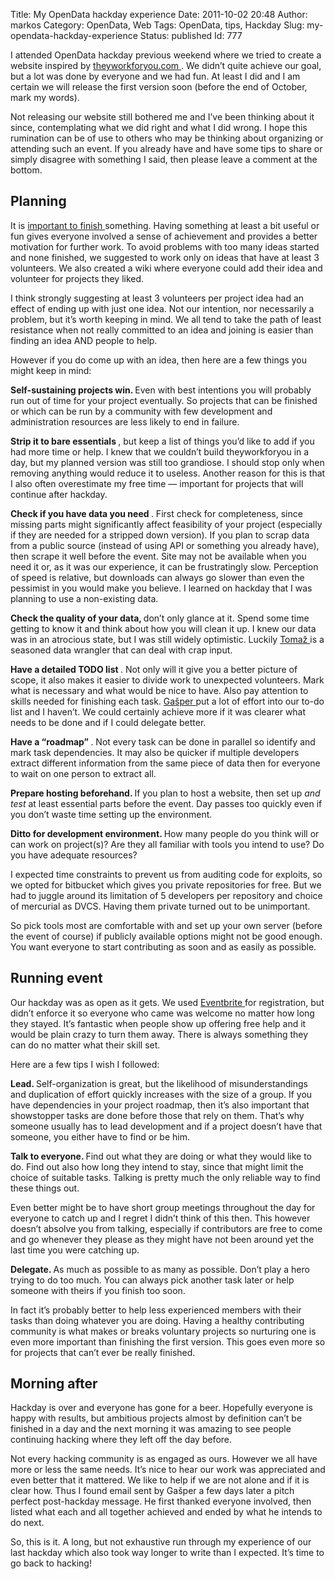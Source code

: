 Title: My OpenData hackday experience
Date: 2011-10-02 20:48
Author: markos
Category: OpenData, Web
Tags: OpenData, tips, Hackday
Slug: my-opendata-hackday-experience
Status: published
Id: 777

<div>
 <p>
  I attended OpenData hackday previous weekend where we tried to create a website inspired by
  <a href="http://www.theyworkforyou.com/">
   theyworkforyou.com
  </a>
  . We didn’t quite achieve our goal, but a lot was done by everyone and we had fun. At least I did and I am certain we will release the first version soon (before the end of October, mark my words).
 </p>
 <p>
  Not releasing our website still bothered me and I’ve been thinking about it since, contemplating what we did right and what I did wrong.﻿ I hope this rumination can be of use to others who may be thinking about organizing or attending such an event. If you already have and have some tips to share or simply disagree with something I said, then please leave a comment at the bottom.
 </p>
 <h2>
  Planning
 </h2>
 <p>
  It is
  <a href="http://neoacademic.com/2011/09/22/unfolding-the-ikea-effect-why-we-love-the-things-we-build/" title="IKEA effect">
   important to finish
  </a>
  something. Having something at least a bit useful or fun gives everyone involved a sense of achievement and provides a better motivation for further work. To avoid problems with too many ideas started and none finished, we suggested to work only on ideas that have at least 3 volunteers. We also created a wiki where everyone could add their idea and volunteer for projects they liked.
 </p>
 <p>
  I think strongly suggesting at least 3 volunteers per project idea had an effect of ending up with just one idea. Not our intention, nor necessarily a problem, but it’s worth keeping in mind. We all tend to take the path of least resistance when not really committed to an idea and joining is easier than finding an idea AND people to help.
 </p>
 <p>
  However if you do come up with an idea, then here are a few things you might keep in mind:
 </p>
 <p>
  <strong>
   Self-sustaining projects win.
  </strong>
  Even with best intentions you will probably run out of time for your project eventually. So projects that can be finished or which can be run by a community with few development and administration resources are less likely to end in failure.
 </p>
 <p>
  <strong>
   Strip it to bare essentials
  </strong>
  , but keep a list of things you’d like to add if you had more time or help. I knew that we couldn’t build theyworkforyou in a day, but my planned version was still too grandiose. I should stop only when removing anything would reduce it to useless. Another reason for this is that I also often overestimate my free time — important for projects that will continue after hackday.
 </p>
 <p>
  <strong>
   Check if you have data you need
  </strong>
  . First check for completeness, since missing parts might significantly affect feasibility of your project (especially if they are needed for a stripped down version). If you plan to scrap data from a public source (instead of using API or something you already have), then scrape it well before the event. Site may not be available when you need it or, as it was our experience, it can be frustratingly slow. Perception of speed is relative, but downloads can always go slower than even the pessimist in you would make you believe. I learned on hackday that I was planning to use a non-existing data.
 </p>
 <p>
  <strong>
   Check the quality of your data,
  </strong>
  don’t only glance at it. Spend some time getting to know it and think about how you will clean it up. I knew our data was in an atrocious state, but I was still widely optimistic. Luckily
  <a href="http://www.tablix.org/~avian/blog/" title="Tomaž's blog">
   Tomaž
  </a>
  is a seasoned data wrangler that can deal with crap input.
 </p>
 <p>
  <strong>
   Have a detailed TODO list
  </strong>
  . Not only will it give you a better picture of scope, it also makes it easier to divide work to unexpected volunteers. Mark what is necessary and what would be nice to have. Also pay attention to skills needed for finishing each task.
  <a href="http://www.kiberpipa.org/~hruske/blog/" title="Gašper's blog">
   Gašper
  </a>
  put a lot of effort into our to-do list and I haven’t. We could certainly achieve more if it was clearer what needs to be done and if I could delegate better.
 </p>
 <p>
  <strong>
   Have a “roadmap”
  </strong>
  . Not every task can be done in parallel so identify and mark task dependencies. It may also be quicker if multiple developers extract different information from the same piece of data then for everyone to wait on one person to extract all.
 </p>
 <p>
  <strong>
   Prepare hosting beforehand.
  </strong>
  If you plan to host a website, then set up
  <em>
   and test
  </em>
  at least essential parts before the event. Day passes too quickly even if you don’t waste time setting up the environment.
 </p>
 <p>
  <strong>
   Ditto for development environment.
  </strong>
  How many people do you think will or can work on project(s)? Are they all familiar with tools you intend to use? Do you have adequate resources?
 </p>
 <p>
  I expected time constraints to prevent us from auditing code for exploits, so we opted for bitbucket which gives you private repositories for free. But we had to juggle around its limitation of 5 developers per repository and choice of mercurial as DVCS. Having them private turned out to be unimportant.
 </p>
 <p>
  So pick tools most are comfortable with and set up your own server (before the event of course) if publicly available options might not be good enough. You want everyone to start contributing as soon and as easily as possible.
 </p>
 <h2>
  Running event
 </h2>
 <p>
  Our hackday was as open as it gets. We used
  <a href="http://www.eventbrite.com/">
   Eventbrite
  </a>
  for registration, but didn’t enforce it so everyone who came was welcome no matter how long they stayed. It’s fantastic when people show up offering free help and it would be plain crazy to turn them away. There is always something they can do no matter what their skill set.
 </p>
 <p>
  Here are a few tips I wish I followed:
 </p>
 <p>
  <strong>
   Lead.
  </strong>
  Self-organization is great, but the likelihood of misunderstandings and duplication of effort quickly increases with the size of a group. If you have dependencies in your project roadmap, then it’s also important that showstopper tasks are done before those that rely on them. That’s why someone usually has to lead development and if a project doesn’t have that someone, you either have to find or be him.
 </p>
 <p>
  <strong>
   Talk to everyone.
  </strong>
  Find out what they are doing or what they would like to do. Find out also how long they intend to stay, since that might limit the choice of suitable tasks. Talking is pretty much the only reliable way to find these things out.
 </p>
 <p>
  Even better might be to have short group meetings throughout the day for everyone to catch up and I regret I didn’t think of this then. This however doesn’t absolve you from talking, especially if contributors are free to come and go whenever they please as they might have not been around yet the last time you were catching up.
 </p>
 <p>
  <strong>
   Delegate.
  </strong>
  As much as possible to as many as possible. Don’t play a hero trying to do too much. You can always pick another task later or help someone with theirs if you finish too soon.
 </p>
 <p>
  In fact it’s probably better to help less experienced members with their tasks than doing whatever you are doing. Having a healthy contributing community is what makes or breaks voluntary projects so nurturing one is even more important than finishing the first version. This goes even more so for projects that can’t ever be really finished.
 </p>
 <h2>
  Morning after
 </h2>
 <p>
  Hackday is over and everyone has gone for a beer. Hopefully everyone is happy with results, but ambitious projects almost by definition can’t be finished in a day and the next morning it was amazing to see people continuing hacking where they left off the day before.
 </p>
 <p>
  Not every hacking community is as engaged as ours. However we all have more or less the same needs. It’s nice to hear our work was appreciated and even better that it mattered. We like to help if we are not alone and if it is clear how. Thus I found email sent by Gašper a few days later a pitch perfect post-hackday message. He first thanked everyone involved, then listed what each and all together achieved and ended by what he intends to do next.
 </p>
 <p>
  So, this is it. A long, but not exhaustive run through my experience of our last hackday which also took way longer to write than I expected. It’s time to go back to hacking!
 </p>
</div>
